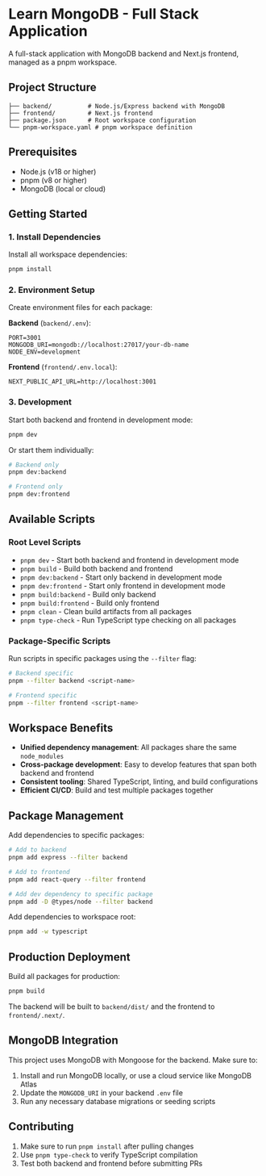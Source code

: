 # Learn MongoDB - Full Stack Application

A full-stack application with MongoDB backend and Next.js frontend, managed as a pnpm workspace.

## Project Structure

```
├── backend/          # Node.js/Express backend with MongoDB
├── frontend/         # Next.js frontend
├── package.json      # Root workspace configuration
└── pnpm-workspace.yaml # pnpm workspace definition
```

## Prerequisites

- Node.js (v18 or higher)
- pnpm (v8 or higher)
- MongoDB (local or cloud)

## Getting Started

### 1. Install Dependencies

Install all workspace dependencies:

```bash
pnpm install
```

### 2. Environment Setup

Create environment files for each package:

**Backend** (`backend/.env`):

```env
PORT=3001
MONGODB_URI=mongodb://localhost:27017/your-db-name
NODE_ENV=development
```

**Frontend** (`frontend/.env.local`):

```env
NEXT_PUBLIC_API_URL=http://localhost:3001
```

### 3. Development

Start both backend and frontend in development mode:

```bash
pnpm dev
```

Or start them individually:

```bash
# Backend only
pnpm dev:backend

# Frontend only
pnpm dev:frontend
```

## Available Scripts

### Root Level Scripts

- `pnpm dev` - Start both backend and frontend in development mode
- `pnpm build` - Build both backend and frontend
- `pnpm dev:backend` - Start only backend in development mode
- `pnpm dev:frontend` - Start only frontend in development mode
- `pnpm build:backend` - Build only backend
- `pnpm build:frontend` - Build only frontend
- `pnpm clean` - Clean build artifacts from all packages
- `pnpm type-check` - Run TypeScript type checking on all packages

### Package-Specific Scripts

Run scripts in specific packages using the `--filter` flag:

```bash
# Backend specific
pnpm --filter backend <script-name>

# Frontend specific
pnpm --filter frontend <script-name>
```

## Workspace Benefits

- **Unified dependency management**: All packages share the same `node_modules`
- **Cross-package development**: Easy to develop features that span both backend and frontend
- **Consistent tooling**: Shared TypeScript, linting, and build configurations
- **Efficient CI/CD**: Build and test multiple packages together

## Package Management

Add dependencies to specific packages:

```bash
# Add to backend
pnpm add express --filter backend

# Add to frontend
pnpm add react-query --filter frontend

# Add dev dependency to specific package
pnpm add -D @types/node --filter backend
```

Add dependencies to workspace root:

```bash
pnpm add -w typescript
```

## Production Deployment

Build all packages for production:

```bash
pnpm build
```

The backend will be built to `backend/dist/` and the frontend to `frontend/.next/`.

## MongoDB Integration

This project uses MongoDB with Mongoose for the backend. Make sure to:

1. Install and run MongoDB locally, or use a cloud service like MongoDB Atlas
2. Update the `MONGODB_URI` in your backend `.env` file
3. Run any necessary database migrations or seeding scripts

## Contributing

1. Make sure to run `pnpm install` after pulling changes
2. Use `pnpm type-check` to verify TypeScript compilation
3. Test both backend and frontend before submitting PRs

